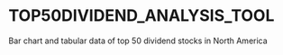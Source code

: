 # TOP50DIVIDEND_ANALYSIS_TOOL
Bar chart and tabular data of top 50 dividend stocks in North America
